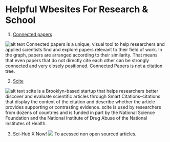 # Helpful Wbesites For Research & School

1. [Connected papers](https://www.connectedpapers.com/)

![alt text](https://miro.medium.com/max/2000/1*1jR_0VZk92Yh074MCqTHSg.png)
Connected papers is a unique, visual tool to help researchers and applied scientists find and explore papers relevant to their field of work. In the graph, papers are arranged according to their similarity. That means that even papers that do not directly cite each other can be strongly connected and very closely positioned. Connected Papers is not a citation tree.

2. [Scite](https://scite.ai/home)

![alt text](https://miro.medium.com/max/1000/1*uEj21ZZRJHXw9vzYOrj2og.png)
scite is a Brooklyn-based startup that helps researchers better discover and evaluate scientific articles through Smart Citations–citations that display the context of the citation and describe whether the article provides supporting or contrasting evidence. scite is used by researchers from dozens of countries and is funded in part by the National Science Foundation and the National Institute of Drug Abuse of the National Institutes of Health.

3. Sci-Hub X Now! 
![](https://lh3.googleusercontent.com/5bOQ0A5OJ8HFDv-Rj2SSXba4juvB7hqMkQBbP-eiX6ibSEFrPrstCxOwHzLX_xcUPCk6NLvvfC_qdtKJY7fkp9zVUZM=w128-h128-e365-rj-sc0x00ffffff)
To acessed non open sourced articles. 
